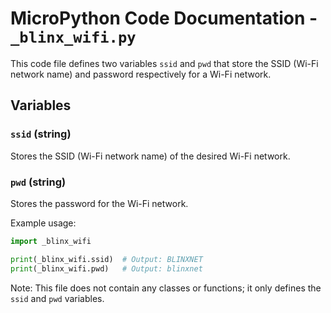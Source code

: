 # MicroPython Code Documentation - `_blinx_wifi.py`

This code file defines two variables `ssid` and `pwd` that store the SSID (Wi-Fi network name) and password respectively for a Wi-Fi network.

## Variables

### `ssid` (string)
Stores the SSID (Wi-Fi network name) of the desired Wi-Fi network.

### `pwd` (string)
Stores the password for the Wi-Fi network.

Example usage:
```python
import _blinx_wifi

print(_blinx_wifi.ssid)  # Output: BLINXNET
print(_blinx_wifi.pwd)   # Output: blinxnet
```

Note: This file does not contain any classes or functions; it only defines the `ssid` and `pwd` variables.